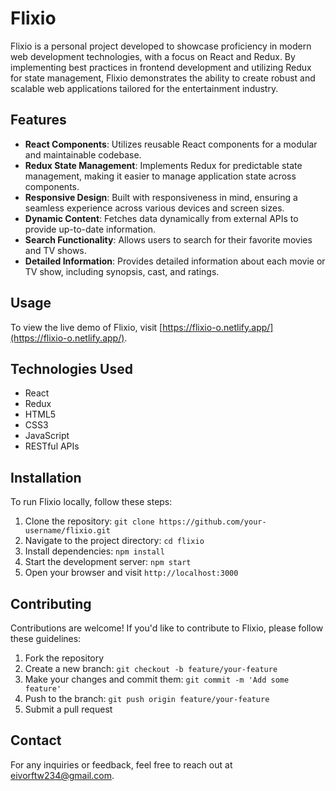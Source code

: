 # Flixio

Flixio is a personal project developed to showcase proficiency in modern web development technologies, with a focus on React and Redux. By implementing best practices in frontend development and utilizing Redux for state management, Flixio demonstrates the ability to create robust and scalable web applications tailored for the entertainment industry.

## Features

- **React Components**: Utilizes reusable React components for a modular and maintainable codebase.
- **Redux State Management**: Implements Redux for predictable state management, making it easier to manage application state across components.
- **Responsive Design**: Built with responsiveness in mind, ensuring a seamless experience across various devices and screen sizes.
- **Dynamic Content**: Fetches data dynamically from external APIs to provide up-to-date information.
- **Search Functionality**: Allows users to search for their favorite movies and TV shows.
- **Detailed Information**: Provides detailed information about each movie or TV show, including synopsis, cast, and ratings.

## Usage

To view the live demo of Flixio, visit [https://flixio-o.netlify.app/](https://flixio-o.netlify.app/).

## Technologies Used

- React
- Redux
- HTML5
- CSS3
- JavaScript
- RESTful APIs

## Installation

To run Flixio locally, follow these steps:

1. Clone the repository: `git clone https://github.com/your-username/flixio.git`
2. Navigate to the project directory: `cd flixio`
3. Install dependencies: `npm install`
4. Start the development server: `npm start`
5. Open your browser and visit `http://localhost:3000`

## Contributing

Contributions are welcome! If you'd like to contribute to Flixio, please follow these guidelines:

1. Fork the repository
2. Create a new branch: `git checkout -b feature/your-feature`
3. Make your changes and commit them: `git commit -m 'Add some feature'`
4. Push to the branch: `git push origin feature/your-feature`
5. Submit a pull request

## Contact

For any inquiries or feedback, feel free to reach out at eivorftw234@gmail.com.
